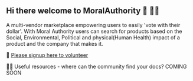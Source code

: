 ## Hi there welcome to MoralAuthority 👋 🙋‍♀️ 

A multi-vendor marketplace empowering users to easily 'vote with their dollar'. With Moral Authority users can search for products based on the Social, Environmental, Political and physical(Human Health) impact of a product and the company that makes it.

🌈 [Please signup here to volunteer](https://docs.google.com/forms/d/e/1FAIpQLScy40j_1cKaDunuKNfzWs_60GK3Vz4643qkxNv1LN9t3jDNDw/viewform)

👩‍💻 Useful resources - where can the community find your docs? COMING SOON 

